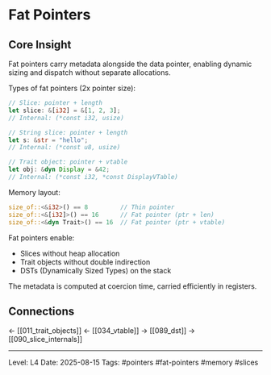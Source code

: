 # Fat Pointers

## Core Insight
Fat pointers carry metadata alongside the data pointer, enabling dynamic sizing and dispatch without separate allocations.

Types of fat pointers (2x pointer size):

```rust
// Slice: pointer + length
let slice: &[i32] = &[1, 2, 3];
// Internal: (*const i32, usize)

// String slice: pointer + length  
let s: &str = "hello";
// Internal: (*const u8, usize)

// Trait object: pointer + vtable
let obj: &dyn Display = &42;
// Internal: (*const i32, *const DisplayVTable)
```

Memory layout:
```rust
size_of::<&i32>() == 8         // Thin pointer
size_of::<&[i32]>() == 16      // Fat pointer (ptr + len)
size_of::<&dyn Trait>() == 16  // Fat pointer (ptr + vtable)
```

Fat pointers enable:
- Slices without heap allocation
- Trait objects without double indirection
- DSTs (Dynamically Sized Types) on the stack

The metadata is computed at coercion time, carried efficiently in registers.

## Connections
← [[011_trait_objects]]
← [[034_vtable]]
→ [[089_dst]]
→ [[090_slice_internals]]

---
Level: L4
Date: 2025-08-15
Tags: #pointers #fat-pointers #memory #slices